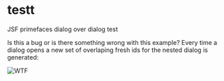 # testt
JSF primefaces dialog over dialog test

Is this a bug or is there something wrong with this example? Every time a dialog opens a new set of overlaping fresh ids for the nested dialog is generated:

![WTF](http://i.imgur.com/jDq6IuP.png)
